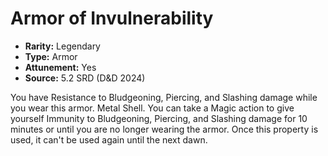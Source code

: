 # Armor of Invulnerability

- **Rarity:** Legendary
- **Type:** Armor
- **Attunement:** Yes
- **Source:** 5.2 SRD (D&D 2024)

You have Resistance to Bludgeoning, Piercing, and Slashing damage while you wear this armor. Metal Shell. You can take a Magic action to give yourself Immunity to Bludgeoning, Piercing, and Slashing damage for 10 minutes or until you are no longer wearing the armor. Once this property is used, it can't be used again until the next dawn.
